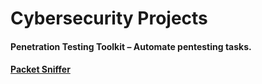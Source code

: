 # Cybersecurity Projects

#### Penetration Testing Toolkit – Automate pentesting tasks.
#### [Packet Sniffer](https://github.com/SimranPabla/Cybersecurity/tree/main/Packet_Sniffer)
